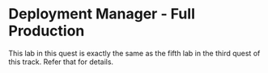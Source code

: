 # Deployment Manager - Full Production

This lab in this quest is exactly the same as the fifth lab in the third quest of this track.
Refer that for details.

